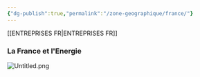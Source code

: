 ```yaml
---
{"dg-publish":true,"permalink":"/zone-geographique/france/"}
---
```


[[ENTREPRISES FR\|ENTREPRISES FR]]


### La France et l'Energie


![Untitled.png](/img/user/Untitled.png)